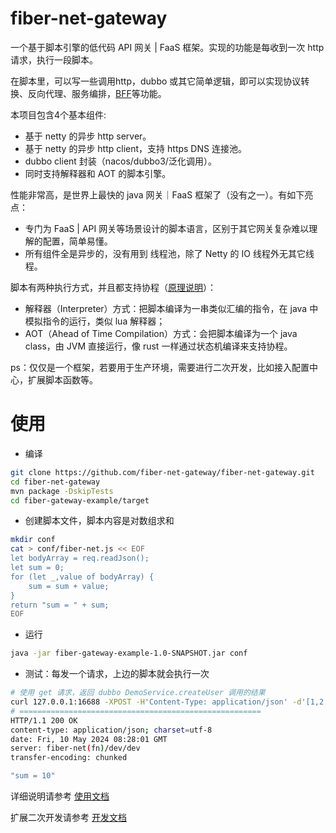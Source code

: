 # fiber-net-gateway 
一个基于脚本引擎的低代码 API 网关 | FaaS 框架。实现的功能是每收到一次 http 请求，执行一段脚本。

在脚本里，可以写一些调用http，dubbo 或其它简单逻辑，即可以实现协议转换、反向代理、服务编排，[BFF](https://zhuanlan.zhihu.com/p/634498512)等功能。

本项目包含4个基本组件:
- 基于 netty 的异步 http server。
- 基于 netty 的异步 http client，支持 https DNS 连接池。
- dubbo client 封装（nacos/dubbo3/泛化调用）。
- 同时支持解释器和 AOT 的脚本引擎。

性能非常高，是世界上最快的 java 网关｜FaaS 框架了（没有之一）。有如下亮点：
- 专门为 FaaS | API 网关等场景设计的脚本语言，区别于其它网关复杂难以理解的配置，简单易懂。
- 所有组件全是异步的，没有用到 线程池，除了 Netty 的 IO 线程外无其它线程。

脚本有两种执行方式，并且都支持协程（[原理说明](doc/script.md)）：
- 解释器（Interpreter）方式：把脚本编译为一串类似汇编的指令，在 java 中模拟指令的运行，类似 lua 解释器；
- AOT（Ahead of Time Compilation）方式：会把脚本编译为一个 java class，由 JVM 直接运行，像 rust 一样通过状态机编译来支持协程。

ps：仅仅是一个框架，若要用于生产环境，需要进行二次开发，比如接入配置中心，扩展脚本函数等。


# 使用

- 编译
```bash
git clone https://github.com/fiber-net-gateway/fiber-net-gateway.git
cd fiber-net-gateway
mvn package -DskipTests
cd fiber-gateway-example/target
```

- 创建脚本文件，脚本内容是对数组求和
```bash
mkdir conf
cat > conf/fiber-net.js << EOF
let bodyArray = req.readJson();
let sum = 0;
for (let _,value of bodyArray) {
    sum = sum + value;
}
return "sum = " + sum;
EOF
```

- 运行
```bash
java -jar fiber-gateway-example-1.0-SNAPSHOT.jar conf
```

- 测试：每发一个请求，上边的脚本就会执行一次
```bash
# 使用 get 请求，返回 dubbo DemoService.createUser 调用的结果
curl 127.0.0.1:16688 -XPOST -H'Content-Type: application/json' -d'[1,2,3,4]' -i
# ======================================================
HTTP/1.1 200 OK
content-type: application/json; charset=utf-8
date: Fri, 10 May 2024 08:28:01 GMT
server: fiber-net(fn)/dev/dev
transfer-encoding: chunked

"sum = 10"
```

详细说明请参考 [使用文档](doc/user.md)

扩展二次开发请参考 [开发文档](doc/dev.md)

